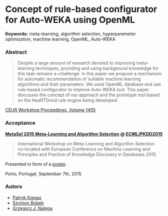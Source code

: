 # Concept of rule-based configurator for Auto-WEKA using OpenML

**Keywords:** meta-learning, algorithm selection, hyperparemeter optimization, machine learning, OpenML, Auto-WEKA

### Abstract
> Despite a large amount of research devoted to improving meta-learning techniques, providing and using background knowledge for this task remains a~challenge. In this paper we propose a mechanism for automatic recommendation of suitable machine learning algorithms and their parameters. We used OpenML database and use rule-based configurator to improve Auto-WEKA tool. This paper discusses the concept of our approach and the prototype tool based on the HeaRTDroid rule engine being developed.

[CEUR Workshop Proceedings, Volume 1455](http://ceur-ws.org/Vol-1455/)

### Acceptance

**[MetaSel 2015 Meta-Learning and Algorithm Selection](http://metasel2015.inesctec.pt/) @ [ECML/PKDD2015](http://www.ecmlpkdd2015.org/)**

> International Workshop on Meta-Learning and Algorithm Selection co-located with European Conference on Machine Learning and Principles and Practice of Knowledge Discovery in Databases 2015

Presented in form of a [poster]().

Porto, Portugal, September 7th, 2015

### Autors

* [Patryk Kiepas](http://home.agh.edu.pl/~kiepas)
* [Szymon Bobek](http://home.agh.edu.pl/~sbobek)
* [Grzegorz J. Nalepa](http://home.agh.edu.pl/~gjn)

